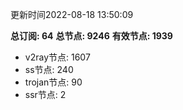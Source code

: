 更新时间2022-08-18 13:50:09

**总订阅: 64**
**总节点: 9246**
**有效节点: 1939**
- v2ray节点: 1607
- ss节点: 240
- trojan节点: 90
- ssr节点: 2
